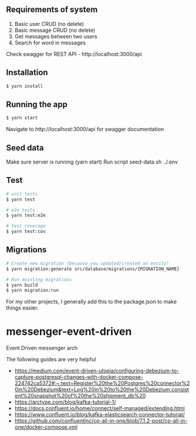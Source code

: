 ## Requirements of system
1. Basic user CRUD (no delete)
2. Basic message CRUD (no delete)
3. Get messages between two users
4. Search for word in messages

Check swagger for REST API - http://localhost:3000/api

## Installation

```bash
$ yarn install
```

## Running the app

```bash
$ yarn start
```

Navigate to http://localhost:3000/api for swagger documentation

## Seed data
Make sure server is running (yarn start)
Run script seed-data.sh ../.env

## Test

```bash
# unit tests
$ yarn test

# e2e tests
$ yarn test:e2e

# test coverage
$ yarn test:cov
```

## Migrations
```bash
# Create new migration (because you updated/created an entity)
$ yarn migration:generate src/database/migrations/{MIGRATION_NAME}

# Run existing migrations
$ yarn build
$ yarn migration:run 
```
For my other projects, I generally add this to the package.json to make things easier.



# messenger-event-driven
Event Driven messenger arch

The following guides are very helpful
- https://medium.com/event-driven-utopia/configuring-debezium-to-capture-postgresql-changes-with-docker-compose-224742ca5372#:~:text=Register%20the%20Postgres%20connector%20in%20Debezium&text=Log%20in%20to%20the%20Debezium,consistent%20snapshot%20of%20the%20shipment_db%20
- https://arctype.com/blog/kafka-tutorial-1/
- https://docs.confluent.io/home/connect/self-managed/extending.html
- https://www.confluent.io/blog/kafka-elasticsearch-connector-tutorial/
- https://github.com/confluentinc/cp-all-in-one/blob/7.1.2-post/cp-all-in-one/docker-compose.yml
